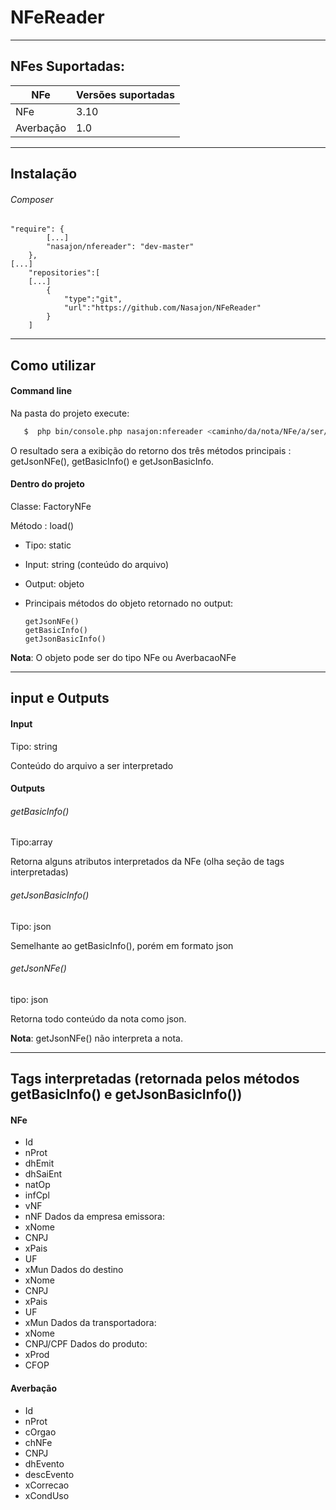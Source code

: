 # NFeReader
 ------------
## NFes Suportadas:

  NFe| Versões suportadas
------------ | -------------
NFe | 3.10
Averbação | 1.0

------------
## Instalação
###### Composer
```
"require": {
        [...]
        "nasajon/nfereader": "dev-master"
    },
[...]
    "repositories":[
    [...]
        {
            "type":"git",
            "url":"https://github.com/Nasajon/NFeReader"
        }
    ]
```
------------
## Como utilizar

#### Command line

Na pasta do projeto execute:
```bash
   $  php bin/console.php nasajon:nfereader <caminho/da/nota/NFe/a/ser/lida>
```
O resultado sera a exibição do retorno dos três métodos principais : getJsonNFe(), getBasicInfo() e getJsonBasicInfo.

#### Dentro do projeto
 Classe: FactoryNFe

 Método : load()

 - Tipo: static
   
 - Input: string (conteúdo do arquivo)
   
 - Output: objeto
   
 - Principais métodos do objeto retornado no output:
  
       getJsonNFe()
       getBasicInfo()
       getJsonBasicInfo()
      
**Nota**: O objeto pode ser do tipo NFe ou AverbacaoNFe


------------
## input e Outputs

#### Input

Tipo: string 

Conteúdo do arquivo a ser interpretado

#### Outputs

###### getBasicInfo()

Tipo:array

Retorna alguns atributos interpretados da NFe (olha seção de tags interpretadas)

###### getJsonBasicInfo()

Tipo: json

Semelhante ao getBasicInfo(), porém em formato json

###### getJsonNFe()

tipo: json

Retorna todo conteúdo da nota como json. 

**Nota**: getJsonNFe() não interpreta a nota.

------------
## Tags interpretadas (retornada pelos métodos getBasicInfo() e getJsonBasicInfo())

#### NFe

* Id
* nProt
* dhEmit
* dhSaiEnt
* natOp
* infCpl
* vNF
* nNF
Dados da empresa emissora:
* xNome
* CNPJ
* xPais
* UF
* xMun
Dados do destino
* xNome
* CNPJ
* xPais
* UF
* xMun
Dados da transportadora:
* xNome
* CNPJ/CPF
Dados do produto:
* xProd
* CFOP

#### Averbação

* Id
* nProt
* cOrgao
* chNFe
* CNPJ
* dhEvento
* descEvento
* xCorrecao
* xCondUso


